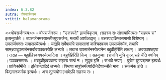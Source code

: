 ```yaml
---
index: 6.3.82
sutra: वोपसर्जनस्य
vritti: balamanorama
---
```


<<वोपसर्जनस्य>> - वोपसर्जनस्य । "उत्तरपदे" इत्यधिकृतम् ।सहस्य सः संज्ञाया॑मित्यतः "सहस्य स" इत्यनुवर्तते । उपसर्जनमस्यास्तीत्युपसर्जनः, मत्वर्थे अर्शाअद्यच् । उत्तरपदाक्षिप्तसमासो विशेष्यम् । उपसर्जवनतः समासस्येत्यर्थः । यद्यपि सर्वेषामपि समासानां कश्चिदवयव उपसर्जनमेव, तथापि सामथ्र्यादुपसर्जनसर्वावयवकस्येति लभ्यते । तथाच उपसर्जनस्येत्यनेन बहुव्रीहेरिति लब्धम् । अवयवषष्ठएषा । तदाह — बहुव्रीहेरवयवस्येत्यादिना । बहुव्रीहेरिति किम्  । सहयुध्वा ।राजनि युधि कृञः,सहे चे॑ति क्वनिप् । उपपदसमासः । अबहुव्रीह्रवयवस्य सहस्य सत्वं न । सुपुत्र इति । सभावे रूपम् । पुत्रेण युगपदागत इत्यर्थः । प्रायिकमिति । इतिशब्दादिदं लभ्यते ।विभाषा सपूर्वस्ये॑त्यादिनिर्देशाच्चेति भावः । सकर्मक इति । विद्यमानकर्मक इत्यर्थः । अत्र तुल्ययोगाऽभावेऽपि सहस्य सः । 